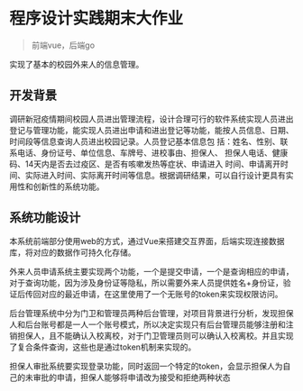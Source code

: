 # 程序设计实践期末大作业

> 前端vue，后端go

实现了基本的校园外来人的信息管理。

## 开发背景

调研新冠疫情期间校园人员进出管理流程，设计合理可行的软件系统实现人员进出登记与管理功能，能实现人员进出申请和进出登记等功能，能按人员信息、日期、时间段等信息查询人员进出校园记录。人员登记基本信息包 括：姓名、性别、联系电话、身份证号、单位信息、车牌号、进校事由、担保人、 担保人电话、健康码、14天内是否去过疫区、是否有咳嗽发热等症状、申请进入 时间、申请离开时间、实际进入时间、实际离开时间等信息。根据调研结果，可以自行设计更具有实用性和创新性的系统功能。

## 系统功能设计

本系统前端部分使用web的方式，通过Vue来搭建交互界面，后端实现连接数据库，将对应的数据作可持久化存储。

外来人员申请系统主要实现两个功能，一个是提交申请，一个是查询相应的申请，对于查询功能，因为涉及身份证等隐私，所以需要外来人员提供姓名+身份证，验证后传回对应的最近申请，在这里使用了一个无账号的token来实现权限访问。

后台管理系统中分为门卫和管理员两种后台管理，对项目背景进行分析，发现担保人和后台账号都是一人一个账号模式，所以决定实现只有后台管理员能够注册和注销担保人，且不能确认入校离校，对于门卫管理员则可以确认入校离校。并且实现了复合条件查询，这些也是通过token机制来实现的。

担保人审批系统要实现登录功能，同时返回一个特定的token，会显示担保人为自己的未审批的申请，担保人能够将申请改为接受和拒绝两种状态